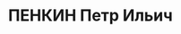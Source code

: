 ---
title: ПЕНКИН Петр Ильич
description: "Род. в 1907, Московская губ., Звенигородский уезд, с. Постниково, русский,\
  \ обр.: низшее, член ВКП(б). Проживал: Москва, ул. Писцовая, д. 16, кв. 25. Секретарь\
  \ Краснопресненского райкома ВЛКСМ Москвы. \n  Арестован 29.07.1937. Обв. в участии\
  \ в к.-р. молодежной организации. Приговор: ВК ВС СССР, 08.10.1937 – ВМН. Расстрелян\
  \ 08.10.1937, г.Москва. \n  Реабилитирован ВК ВС СССР 20.10.1956"
---